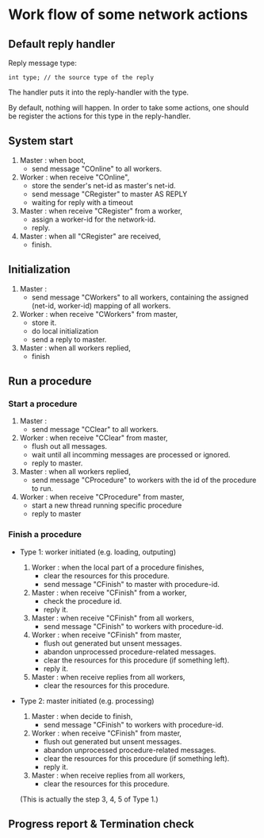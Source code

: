 # Work flow of some network actions

## Default reply handler

Reply message type:
```
int type; // the source type of the reply
```
The handler puts it into the reply-handler with the type.

By default, nothing will happen. 
In order to take some actions, one should be register the actions for this type in the reply-handler.

## System start

1. Master : when boot,
	- send message "COnline" to all workers.
2. Worker : when receive "COnline",
	- store the sender's net-id as master's net-id.
	- send message "CRegister" to master AS REPLY
	- waiting for reply with a timeout
3. Master : when receive "CRegister" from a worker,
	- assign a worker-id for the network-id.
	- reply.
4. Master : when all "CRegister" are received,
	- finish.


## Initialization

1. Master :
	- send message "CWorkers" to all workers, containing the assigned (net-id, worker-id) mapping of all workers.
2. Worker : when receive "CWorkers" from master,
	- store it.
	- do local initialization
	- send a reply to master.
3. Master : when all workers replied,
	- finish

## Run a procedure

### Start a procedure

1. Master : 
	- send message "CClear" to all workers.
2. Worker : when receive "CClear" from master,
	- flush out all messages.
	- wait until all incomming messages are processed or ignored.
	- reply to master.
3. Master : when all workers replied,
	- send message "CProcedure" to workers with the id of the procedure to run.
4. Worker : when receive "CProcedure" from master,
	- start a new thread running specific procedure
	- reply to master

### Finish a procedure

- Type 1: worker initiated (e.g. loading, outputing)

	1. Worker : when the local part of a procedure finishes,
		- clear the resources for this procedure.
		- send message "CFinish" to master with procedure-id.
	2. Master : when receive "CFinish" from a worker,
		- check the procedure id.
		- reply it.
	3. Master : when receive "CFinish" from all workers,
		- send message "CFinish" to workers with procedure-id.
	4. Worker : when receive "CFinish" from master,
		- flush out generated but unsent messages.
		- abandon unprocessed procedure-related messages.
		- clear the resources for this procedure (if something left).
		- reply it.
	5. Master : when receive replies from all workers,
		- clear the resources for this procedure.

- Type 2: master initiated (e.g. processing)
	
	1. Master : when decide to finish,
		- send message "CFinish" to workers with procedure-id.
	2. Worker : when receive "CFinish" from master,
		- flush out generated but unsent messages.
		- abandon unprocessed procedure-related messages.
		- clear the resources for this procedure (if something left).
		- reply it.
	3. Master : when receive replies from all workers,
		- clear the resources for this procedure.

	(This is actually the step 3, 4, 5 of Type 1.)

## Progress report & Termination check

